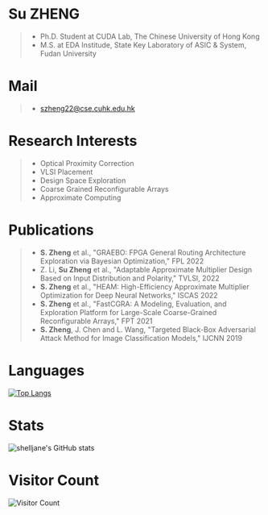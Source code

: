 # Su ZHENG

>* Ph.D. Student at CUDA Lab, The Chinese University of Hong Kong
>* M.S. at EDA Institude, State Key Laboratory of ASIC & System, Fudan University


# Mail

>* szheng22@cse.cuhk.edu.hk


# Research Interests

>* Optical Proximity Correction
>* VLSI Placement
>* Design Space Exploration
>* Coarse Grained Reconfigurable Arrays
>* Approximate Computing


# Publications

>* **S. Zheng** et al., "GRAEBO: FPGA General Routing Architecture Exploration via Bayesian Optimization," FPL 2022
>* Z. Li, **Su Zheng** et al., "Adaptable Approximate Multiplier Design Based on Input Distribution and Polarity," TVLSI, 2022
>* **S. Zheng** et al., "HEAM: High-Efficiency Approximate Multiplier Optimization for Deep Neural Networks," ISCAS 2022
>* **S. Zheng** et al., "FastCGRA: A Modeling, Evaluation, and Exploration Platform for Large-Scale Coarse-Grained Reconfigurable Arrays," FPT 2021
>* **S. Zheng**, J. Chen and L. Wang, "Targeted Black-Box Adversarial Attack Method for Image Classification Models," IJCNN 2019


# Languages
[![Top Langs](https://github-readme-stats.vercel.app/api/top-langs/?username=shelljane)](https://github.com/shelljane/github-readme-stats)


# Stats
![shelljane's GitHub stats](https://github-readme-stats.vercel.app/api?username=shelljane&show_icons=true)


# Visitor Count
![Visitor Count](https://profile-counter.glitch.me/shelljane/count.svg)
